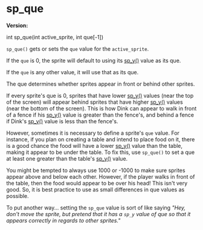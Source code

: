 # sp_que

**Version:** <VersionInfo dink="" standalone />&nbsp;<VersionInfo freedink="" standalone />&nbsp;<VersionInfo dinkhd="" standalone />&nbsp;<VersionInfo yedink="" standalone />

<Prototype>int sp_que(int active_sprite, int que[-1])</Prototype>

`sp_que()` gets or sets the `que` value for the `active_sprite`.

If the `que` is 0, the sprite will default to using its [sp_y()](./sp-y.md) value as its que.

If the `que` is any other value, it will use that as its que.

The que determines whether sprites appear in front or behind other sprites.

If every sprite's que is 0, sprites that have lower [sp_y()](./sp-y.md) values (near the top of the screen) will appear behind sprites that have higher [sp_y()](./sp-y.md) values (near the bottom of the screen). This is how Dink can appear to walk in front of a fence if his [sp_y()](./sp-y.md) value is greater than the fence's, and behind a fence if Dink's [sp_y()](./sp-y.md) value is less than the fence's.

However, sometimes it is necessary to define a sprite's `que` value. For instance, if you plan on creating a table and intend to place food on it, there is a good chance the food will have a lower [sp_y()](./sp-y.md) value than the table, making it appear to be under the table. To fix this, use `sp_que()` to set a que at least one greater than the table's [sp_y()](./sp-y.md) value.

You might be tempted to always use 1000 or -1000 to make sure sprites appear above and below each other. However, if the player walks in front of the table, then the food would appear to be over his head! This isn't very good. So, it is best practice to use as small differences in que values as possible.

To put another way... setting the `sp_que` value is sort of like saying *"Hey, don't move the sprite, but pretend that it has a `sp_y` value of que so that it appears correctly in regards to other sprites."*
